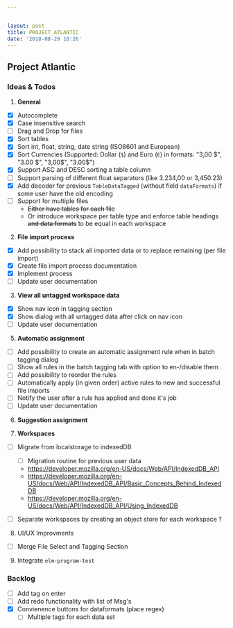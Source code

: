```yaml
---


layout: post
title: PROJECT_ATLANTIC
date: '2018-08-29 10:26'
---
```


## Project Atlantic

### Ideas & Todos

1. **General**

- [x] Autocomplete
- [x] Case insensitive search
- [ ] Drag and Drop for files
- [x] Sort tables
- [x] Sort int, float, string, date string (ISO8601 and European)
- [x] Sort Currencies (Supported: Dollar (`$`) and Euro (`€`) in formats: "3,00 $", "3.00 $", "3,00$", "3.00$")
- [x] Support ASC and DESC sorting a table column
- [ ] Support parsing of different float separators (like 3.234,00 or 3,450.23)
- [x] Add decoder for previous `TableDataTagged` (without field `dataFormats`) if some user have the old encoding
- [ ] Support for multiple files
  - ~~Either have tables for each file~~
  - Or introduce workspace per table type and enforce table headings ~~and data formats~~ to be equal in each workspace

2. **File import process**
- [x] Add possibility to stack all imported data or to replace remaining (per file import)
- [x] Create file import process documentation
- [x] Implement process
- [ ] Update user documentation

3. **View all untagged workspace data**
- [x] Show nav icon in tagging section
- [x] Show dialog with all untagged data after click on nav icon
- [ ] Update user documentation

5. **Automatic assignment**

- [ ] Add possibility to create an automatic assignment rule when in batch tagging dialog
- [ ] Show all rules in the batch tagging tab with option to en-/disable them
- [ ] Add possibility to reorder the rules
- [ ] Automatically apply (in given order) active rules to new and successful file imports
- [ ] Notify the user after a rule has applied and done it's job
- [ ] Update user documentation

6. **Suggestion assignment**

7. **Workspaces**

- [ ] Migrate from localstorage to indexedDB

  - [ ] Migration routine for previous user data

  - https://developer.mozilla.org/en-US/docs/Web/API/IndexedDB_API
  - https://developer.mozilla.org/en-US/docs/Web/API/IndexedDB_API/Basic_Concepts_Behind_IndexedDB
  - https://developer.mozilla.org/en-US/docs/Web/API/IndexedDB_API/Using_IndexedDB
- [ ] Separate workspaces by creating an object store for each workspace ?

8. UI/UX Improvments

- [ ] Merge File Select and Tagging Section

9. Integrate `elm-program-test`

### Backlog

- [ ] Add tag on enter
- [ ] Add redo functionality with list of Msg's
- [x] Convienence buttons for dataformats (place regex)
  - [ ] Multiple tags for each data set